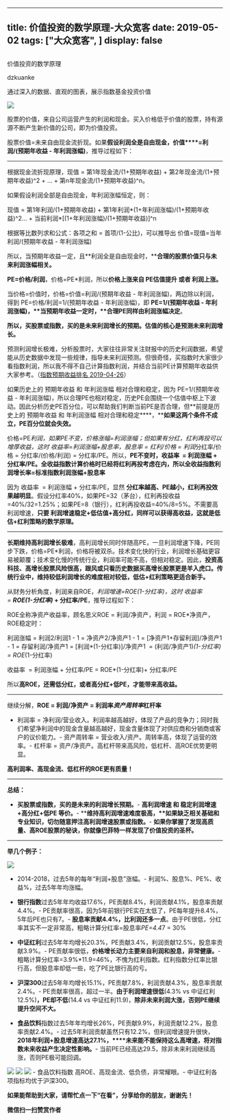 
---
title:   价值投资的数学原理-大众宽客
date: 2019-05-02
tags: ["大众宽客", ]
display: false
---


## 



价值投资的数学原理




dzkuanke




通过深入的数据、直观的图表，展示指数基金投资价值


<img class="rich_pages" data-copyright="0" data-ratio="0.45703125" data-s="300,640" src="https://mmbiz.qpic.cn/mmbiz_jpg/PKw3FQPmhIhnR0LJ4IVMzEfiawurLbO60JviaTqI5KdbLvSKbILUUqYcH3DQEBdcDeN2ribc0oRicJBLNCs2cKEiaNA/640?wx_fmt=jpeg" data-type="jpeg" data-w="1024" style=""/>



股票的价值，来自公司运营产生的利润和现金。买入价格低于价值的股票，持有源源不断产生新价值的公司，即为价值投资。



股票价值=未来自由现金流折现。如果**假设利润全是自由现金，价值****=利润/(预期年收益 - 年利润涨幅)**，推导过程如下：

****

根据现金流折现原理，现值 =&nbsp;第1年现金流/(1+预期年收益) + 第2年现金流/(1+预期年收益)^2 + ... + 第n年现金流/(1+预期年收益)^n。



如果假设利润全部是自由现金，年利润涨幅恒定，则：



现值 = 第1年利润/(1+预期年收益)&nbsp;+&nbsp;第1年利润*(1+年利润涨幅)/(1+预期年收益)^2... +&nbsp;当前利润*[(1+年利润涨幅)/(1+预期年收益)]^n



根据等比数列求和公式：各项之和 = 首项/(1-公比)，可以推导出 价值=现值=当年利润/(预期年收益 - 年利润涨幅)



所以，当预期年收益一定，且**利润全是自由现金时，****合理的股票价值只与未来利润涨幅相关。**



**PE=价格/利润**，价格=PE*利润，所以**价格上涨来自 PE估值提升 或者 利润上涨。**



当价格=价值时，价格=价值=利润/(预期年收益 - 年利润涨幅)，两边除以利润，得到&nbsp;PE=价格/利润=1/(预期年收益 - 年利润涨幅)，即&nbsp;**PE=1/(预期年收益 - 年利润涨幅)****，**当预期年收益一定时，**合理****PE同样由利润涨幅决定**。



**所以，买股票或指数，买的是未来利润增长的预期。<strong style="white-space: normal;">估值的核心是预测未来利润增长。**</strong>



预测利润增长极难，分析股票时，大家往往非常关注财报中的历史利润数据，希望能从历史数据中发现一些规律，指导未来利润预测。但很奇怪，买指数时大家很少看指数利润，所以我不得不自己计算指数利润，并结合当前PE计算预期年收益供大家参考。（[指数预期收益排名 2019-04-26](http://mp.weixin.qq.com/s?__biz=MzAwMTc1MDcwNw==&amp;mid=2648274397&amp;idx=1&amp;sn=2270765f4c213f892f897d35ee652125&amp;chksm=82f93601b58ebf1743ee36409539d0ecc256400f0dff6f005f9ec98eb18ead2972dd3fa6232a&amp;scene=21#wechat_redirect)）



如果历史上的 预期年收益 和 年利润涨幅 相对合理和稳定，因为 PE=1/(预期年收益 - 年利润涨幅)，所以合理PE也相对稳定，历史PE会围绕一个估值中枢上下波动。因此分析历史PE百分位，可以帮助我们判断当前PE是否合理，但**前提是历史上的 预期年收益 和 年利润涨幅 相对合理和稳定****，****如果这两个条件不成立，PE百分位就会失效。**



价格=PE*利润，如果PE不变，价格涨幅=利润涨幅；但如果有分红，红利再投可以增厚收益，这时 收益率=利润涨幅+股息率，股息率 = 红利/价格 = 利润*分红率/价格 = 分红率/(价格/利润) = 分红率/PE。所以，**PE不变时，收益率 &nbsp;= 利润涨幅 + 分红率/PE。**全收益指数计算价格时已经将红利再投考虑在内，所以**全收益指数利润增长率=标准指数<strong>利润涨幅+股息率**</strong>



因为 收益率&nbsp;&nbsp;= 利润涨幅 + 分红率/PE，显然&nbsp;**分红率越高、PE越小，红利再投效果越明显**。假设分红率40%，如果PE=32（茅台），红利再投收益=40%/32=1.25%；如果PE=8（银行），红利再投收益=40%/8=5%。不需要高利润增速，**只要 ****利润增速稳定****+低估值+高分红，同样可以获得高收益，这就是低估+红利策略的数学原理。**

****

**长期维持高利润增长极难**，高利润增长同时伴随高PE，一旦利润增速下降，PE同步下跌，价格=PE*利润，价格将被双杀。技术变化快的行业，利润增长基础更容易被颠覆；技术变化慢的传统行业，利润率可能不高，但相对稳定。因此，**投资高科技、高增长股票风险很高，跟风或只看历史数据买高增长股票更是羊入虎口。传统行业中，维持较低利润增长的难度相对较低，低估+红利策略更适合新手。**



从财务分析角度，利润来自ROE，**利润增速=ROE*(1-分红率)**，这时 **收益率 =&nbsp;<strong style="white-space: normal;">ROE*(1-分红率)** + 分红率/PE</strong>，推导过程如下：



ROE全称净资产收益率，顾名思义ROE = 利润/净资产，利润 = ROE*净资产，ROE稳定时：



利润涨幅 = 利润2/利润1 - 1 = 净资产2/净资产1 - 1 =&nbsp;[净资产1+存留利润]/净资产1 - 1 =&nbsp;存留利润/净资产1 =&nbsp;[利润*(1-分红率)]/净资产1 &nbsp;= (利润/净资产1)*(1-分红率) = ROE*(1-分红率)



收益率&nbsp;&nbsp;= 利润涨幅 + 分红率/PE =&nbsp;ROE*(1-分红率)+ 分红率/PE



所以**高ROE，还需低分红，或者高分红+低PE，才能带来高收益。**

****

继续分解，**ROE = 利润/净资产 =&nbsp;利润率*资产周转率*杠杆率**


- 利润率 = 净利润/营业收入。利润率越高越好，体现了产品的竞争力；同时我们希望净利润中的现金含量越高越好，现金含量体现了对供应商和分销商或客户的议价能力。- 资产周转率 = 营业收入/资产。周转率高，体现了运营的效率。- 杠杆率 = 资产/净资产。高杠杆带来高风险，低杠杆、高ROE优势更明显。


**高利润率、高现金流、低杠杆的ROE更有质量！**

****

**总结：**
- **买股票或指数，买的是未来的利润增长预期。**- **高利润增速 和 稳定利润增速+高分红+低PE 等价。**- **<strong>维持高利润增速难度极高，**如果缺乏相关基础和专业知识，切勿随意押注高利润增速股票或指数。</strong>- **如果你掌握了发现高质量、高ROE股票的秘诀，你就像巴菲特一样发现了价值投资的圣杯。**
****



**举几个例子：**

<img class="rich_pages" data-copyright="0" data-ratio="0.2757201646090535" data-s="300,640" src="https://mmbiz.qpic.cn/mmbiz_png/PKw3FQPmhIgZLrsbqpkibmsvAL3MGUpPWOtMpBzoj4OVIMuW2CIJnYYKKYic608MQeHC5ibFaHRpO1w1vyDwN4Siag/640?wx_fmt=png" data-type="png" data-w="972" style=""/>


- 2014-2018，过去5年的每年“利润+股息”涨幅。- 利润%、股息%、PE%、收益%，过去5年年均涨幅。

- **银行指数**过去5年年均收益17.6%，PE贡献8.4%，利润贡献4.1%，股息率贡献4.4%。- PE贡献率很高，因为5年前银行PE实在太低了，PE每年提升8.4%，5年后PE也只有7。- **股息率贡献4.4%，比利润还多一点**。由于PE很低，分红率其实不一定非常高，粗略计算分红率=股息率*PE=4.4*7 = 30%

- **中证红利**过去5年年均增长20.3%，PE贡献3.4%，利润贡献12.5%，股息率贡献3.9%。- PE贡献率很低，**价格增长动力主要来自利润和股息，非常健康。**- 粗略计算分红率=3.9%*11.9=46%，不愧为红利指数。红利指数分红率比银行高，但股息率却低一些，吃了PE比银行高的亏。

- **沪深300**过去5年年均增长15.1%，PE贡献7.8%，利润贡献4.3%，股息率贡献2.4%。- PE贡献率很高，超过一半。**由于利润增速很低**(4.3% vs 中证红利12.5%)**，PE却不低**(14.4 vs 中证红利11.9)，**除非未来利润大涨，否则PE继续提升空间不大。**

- **食品饮料**指数过去5年年均增长26%，PE贡献9.9%，利润贡献12.2%，股息率贡献2.4%。- 过去5年利润贡献虽然只有12.2%，但利润增速提升很快，**2018年利润+股息增速高达27.1%，****未来能不能保持这么高增速，将对指数未来收益产生决定性影响。**- 当前PE已经高达29.5，除非未来利润继续高涨，否则PE极可能回调。


<img class="" data-copyright="0" data-ratio="0.8227684346701164" data-s="300,640" src="https://mmbiz.qpic.cn/mmbiz_png/PKw3FQPmhIgZLrsbqpkibmsvAL3MGUpPWAUpqeqSLv1AzdzEMhaPTMPKnRibNqZMnecha3ZTM8oGHZU6bRMxgtlQ/640?wx_fmt=png" data-type="png" data-w="773" style=""/>

<img class="" data-copyright="0" data-ratio="0.8143405889884763" data-s="300,640" src="https://mmbiz.qpic.cn/mmbiz_png/PKw3FQPmhIgZLrsbqpkibmsvAL3MGUpPWAicAH8G1CicsGm9qDCLfd12KmFccxavOV34PIXaVBfuEaHJor2PxM6cQ/640?wx_fmt=png" data-type="png" data-w="781"/>

<img class="" data-copyright="0" data-ratio="0.835742444152431" data-s="300,640" src="https://mmbiz.qpic.cn/mmbiz_png/PKw3FQPmhIgZLrsbqpkibmsvAL3MGUpPW49bRTibl9UYVI6KrJegiaA8pQrhkvTAu8icInicyPG4PJtqOC01pAImv2w/640?wx_fmt=png" data-type="png" data-w="761" style=""/>
- 食品饮料指数 高ROE、高现金流、低负债，非常耀眼。- 中证红利各项指标均优于沪深300。




**如果能帮助到大家，请帮忙点一下<strong style="max-width: 100%;box-sizing: border-box !important;word-wrap: break-word !important;">“在看”**，分享给你的朋友，谢谢先！</strong>


**微信扫一扫赞赏作者**













